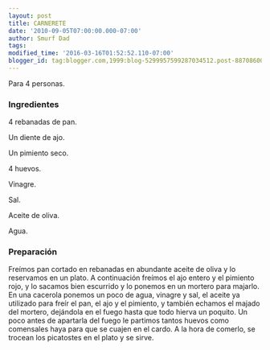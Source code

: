 ```yaml
---
layout: post
title: CARNERETE
date: '2010-09-05T07:00:00.000-07:00'
author: Smurf Dad
tags: 
modified_time: '2016-03-16T01:52:52.110-07:00'
blogger_id: tag:blogger.com,1999:blog-5299957599287034512.post-8870860024841499237
---
```


Para 4 personas.

<h3>Ingredientes</h3>

4 rebanadas de pan.

Un diente de ajo.

Un pimiento seco.

4 huevos.

Vinagre.

Sal.

Aceite de oliva.

Agua.

<h3>Preparación</h3>

Freímos pan cortado en rebanadas en abundante aceite de oliva y lo reservamos en un plato. A continuación freímos el ajo entero y el pimiento rojo, y lo sacamos bien escurrido y lo ponemos en un mortero para majarlo. En una cacerola ponemos un poco de agua, vinagre y sal, el aceite ya utilizado para freír el pan, el ajo y el pimiento, y también echamos el majado del mortero, dejándola en el fuego hasta que todo hierva un poquito. Un poco antes de apartarla del fuego le partimos tantos huevos como comensales haya para que se cuajen en el cardo. A la hora de comerlo, se trocean los picatostes en el plato y se sirve.

